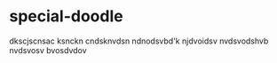 # special-doodle
dkscjscnsac
ksnckn
cndsknvdsn
ndnodsvbd'k njdvoidsv
nvdsvodshvb
nvdsvosv
bvosdvdov

